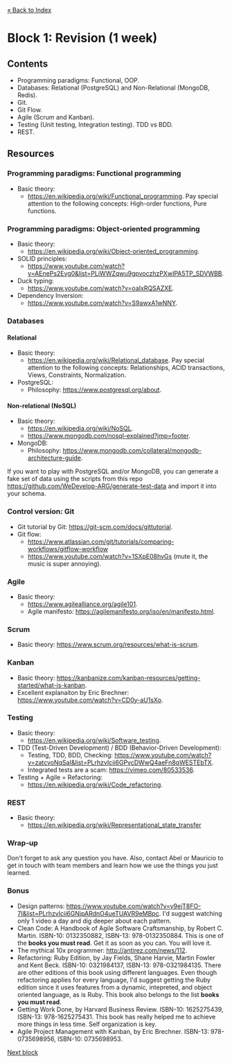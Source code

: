 [« Back to Index](../../README.md)

# Block 1: Revision (1 week)

## Contents

- Programming paradigms: Functional, OOP.
- Databases: Relational (PostgreSQL) and Non-Relational (MongoDB, Redis).
- Git.
- Git Flow.
- Agile (Scrum and Kanban).
- Testing (Unit testing, Integration testing). TDD vs BDD.
- REST.

## Resources

### Programming paradigms: Functional programming

- Basic theory:
  - https://en.wikipedia.org/wiki/Functional_programming. Pay special attention to the following concepts: High-order
    functions, Pure functions.

### Programming paradigms: Object-oriented programming

- Basic theory:
  - https://en.wikipedia.org/wiki/Object-oriented_programming.
- SOLID principles:
  - https://www.youtube.com/watch?v=AEnePs2Evg0&list=PLiWWZqwu9gpvoczhzPXwIPA5TP_SDVWBB.
- Duck typing:
  - https://www.youtube.com/watch?v=oaIxRQSAZXE.
- Dependency Inversion:
  - https://www.youtube.com/watch?v=S9awxA1wNNY.

### Databases

#### Relational

- Basic theory:
  - https://en.wikipedia.org/wiki/Relational_database. Pay special attention to the following concepts: Relationships,
    ACID transactions, Views, Constraints, Normalization.
- PostgreSQL:
  - Philosophy: https://www.postgresql.org/about.

#### Non-relational (NoSQL)

- Basic theory:
  - https://en.wikipedia.org/wiki/NoSQL.
  - https://www.mongodb.com/nosql-explained?jmp=footer.
- MongoDB:
  - Philosophy: https://www.mongodb.com/collateral/mongodb-architecture-guide.

If you want to play with PostgreSQL and/or MongoDB, you can generate a fake set of data using the scripts from this
repo https://github.com/WeDevelop-ARG/generate-test-data and import it into your schema.

### Control version: Git
- Git tutorial by Git: https://git-scm.com/docs/gittutorial.
- Git flow:
  - https://www.atlassian.com/git/tutorials/comparing-workflows/gitflow-workflow
  - https://www.youtube.com/watch?v=1SXpE08hvGs (mute it, the music is super annoying).

### Agile

- Basic theory:
  - https://www.agilealliance.org/agile101.
  - Agile manifesto: https://agilemanifesto.org/iso/en/manifesto.html.

### Scrum
  - Basic theory: https://www.scrum.org/resources/what-is-scrum.
  
### Kanban
  - Basic theory: https://kanbanize.com/kanban-resources/getting-started/what-is-kanban.
  - Excellent explanaiton by Eric Brechner: https://www.youtube.com/watch?v=CD0y-aU1sXo.

### Testing

- Basic theory:
  - https://en.wikipedia.org/wiki/Software_testing.
- TDD (Test-Driven Development) / BDD (Behavior-Driven Development):
  - Testing, TDD, BDD, Checking: https://www.youtube.com/watch?v=zatcvoNqSaI&list=PLrhzvIcii6GPvcDWwQ4aeFn8qWESTEbTX.
  - Integrated tests are a scam: https://vimeo.com/80533536.
- Testing + Agile = Refactoring:
  - https://en.wikipedia.org/wiki/Code_refactoring.
  
### REST

- Basic theory:
  - https://en.wikipedia.org/wiki/Representational_state_transfer

### Wrap-up

Don't forget to ask any question you have. Also, contact Abel or Mauricio to get in touch with team members and learn how we use the things you just learned.

### Bonus

- Design patterns: https://www.youtube.com/watch?v=v9ejT8FO-7I&list=PLrhzvIcii6GNjpARdnO4ueTUAVR9eMBpc. I'd suggest watching
  only 1 video a day and dig deeper about each pattern.
- Clean Code: A Handbook of Agile Software Craftsmanship, by Robert C. Martin. ISBN-10: 0132350882, ISBN-13: 978-0132350884.
  This is one of the **books you must read**. Get it as soon as you can. You will love it.
- The mythical 10x programmer: http://antirez.com/news/112.
- Refactoring: Ruby Edition, by Jay Fields, Shane Harvie, Martin Fowler and Kent Beck. ISBN-10: 0321984137,
  ISBN-13: 978-0321984135. There are other editions of this book using different languages. Even though refactoring applies
  for every language, I'd suggest getting the Ruby edition since it uses features from a dynamic, intepreted, and object
  oriented language, as is Ruby. This book also belongs to the list **books you must read**.
- Getting Work Done, by Harvard Business Review. ISBN-10: 1625275439, ISBN-13: 978-1625275431. This book has really helped me to achieve more things in less time. Self organization is key.
- Agile Project Management with Kanban, by Eric Brechner. ISBN-13: 978-0735698956, ISBN-10: 0735698953.

[Next block](../block-2/index.md)
